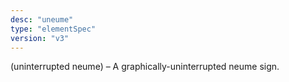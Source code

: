 ```yaml
---
desc: "uneume"
type: "elementSpec"
version: "v3"
---
```


(uninterrupted neume) – A graphically-uninterrupted neume sign.